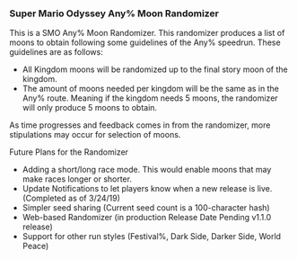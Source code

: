<h3>Super Mario Odyssey Any% Moon Randomizer</h3>
<p>This is a SMO Any% Moon Randomizer. This randomizer produces a list of moons to obtain following some guidelines of the Any% speedrun. These guidelines are as follows:
<ul>
<li>All Kingdom moons will be randomized up to the final story moon of the kingdom.</li>
<li>The amount of moons needed per kingdom will be the same as in the Any% route. Meaning if the kingdom needs 5 moons, the randomizer will only produce 5 moons to obtain.</li>
</ul>
As time progresses and feedback comes in from the randomizer, more stipulations may occur for selection of moons.</p>
<p>Future Plans for the Randomizer
<ul>
<li>Adding a short/long race mode. This would enable moons that may make races longer or shorter.</li>
<li>Update Notifications to let players know when a new release is live. (Completed as of 3/24/19)</li>
<li>Simpler seed sharing (Current seed count is a 100-character hash)</li>
<li>Web-based Randomizer (in production Release Date Pending v1.1.0 release)</li>
<li>Support for other run styles (Festival%, Dark Side, Darker Side, World Peace)</li>
</ul>
</p>
